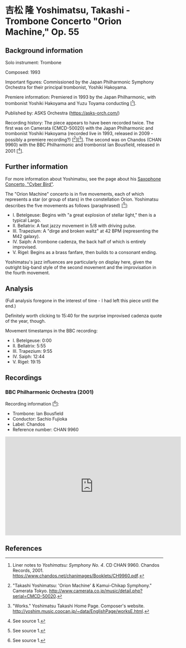 # 吉松 隆 Yoshimatsu, Takashi - Trombone Concerto "Orion Machine," Op. 55

## Background information

Solo instrument: Trombone

Composed: 1993

Important figures: Commissioned by the Japan Philharmonic Symphony Orchestra
for their principal trombonist, Yoshiki Hakoyama.

Premiere information: Premiered in 1993 by the Japan Philharmonic, with
trombonist Yoshiki Hakoyama and Yuzu Toyama conducting \[[^1]\].

Published by: ASKS Orchestra (<https://asks-orch.com/>)

Recording history: The piece appears to have been recorded twice.
The first was on Camerata (CMCD-50020) with the Japan Philharmonic and
trombonist Yoshiki Hakoyama (recorded live in 1993, released in 2009 - possibly
a premiere recording?) \[[^2]\]\[[^3]\].
The second was on Chandos (CHAN 9960) with the BBC Philharmonic and trombonist
Ian Bousfield, released in 2001 \[[^4]\].

## Further information

For more information about Yoshimatsu, see the page about his
[Saxophone Concerto, "Cyber Bird"](./01-yoshimatsu-cyberbird.md).

The "Orion Machine" concerto is in five movements, each of which represents
a star (or group of stars) in the constellation Orion.
Yoshimatsu describes the five movements as follows (paraphrased) \[[^5]\]:

- I. Betelgeuse: Begins with "a great explosion of stellar light," then is a typical Largo.
- II. Bellatrix: A fast jazzy movement in 5/8 with driving pulse.
- III. Trapezium: A "dirge and broken waltz" at 42 BPM (representing the M42 galaxy).
- IV. Saiph: A trombone cadenza, the back half of which is entirely improvised.
- V. Rigel: Begins as a brass fanfare, then builds to a consonant ending.

Yoshimatsu's jazz influences are particularly on display here, given the
outright big-band style of the second movement and the improvisation in the
fourth movement.

## Analysis

(Full analysis foregone in the interest of time - I had left this piece until the end.)

Definitely worth clicking to 15:40 for the surprise improvised cadenza quote of
the year, though.

Movement timestamps in the BBC recording:

- I. Betelgeuse: 0:00
- II. Bellatrix: 5:55
- III. Trapezium: 9:55
- IV. Saiph: 12:44
- V. Rigel: 19:15

## Recordings

### BBC Philharmonic Orchestra (2001)

Recording information \[[^6]\]:
- Trombone: Ian Bousfield
- Conductor: Sachio Fujioka
- Label: Chandos
- Reference number: CHAN 9960

<iframe width="560" height="315" src="https://www.youtube.com/embed/l72hk8VKCuI" frameborder="0" allow="accelerometer; autoplay; clipboard-write; encrypted-media; gyroscope; picture-in-picture" allowfullscreen></iframe>

## References

[^1]: Liner notes to *Yoshimatsu: Symphony No. 4*. CD CHAN 9960. Chandos Records, 2001. <https://www.chandos.net/chanimages/Booklets/CH9960.pdf>.

[^2]: "Takashi Yoshimatsu: 'Orion Machine' & Kamui-Chikap Symphony." Camerata Tokyo. <http://www.camerata.co.jp/music/detail.php?serial=CMCD-50020>.

[^3]: "Works." Yoshimatsu Takashi Home Page. Composer's website. <http://yoshim.music.coocan.jp/~data/EnglishPage/worksE.html>.

[^4]: See source 1.

[^5]: See source 1.

[^6]: See source 1.
